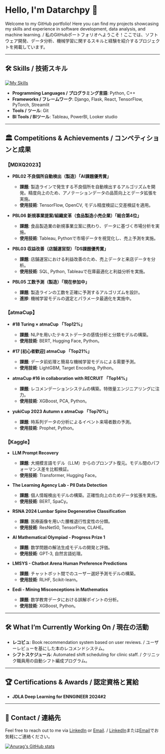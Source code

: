 # Hello, I'm Datarchpy 👋

Welcome to my GitHub portfolio! Here you can find my projects showcasing my skills and experience in software development, data analysis, and machine learning. / 私のGitHubポートフォリオへようこそ！ここでは、ソフトウェア開発、データ分析、機械学習に関するスキルと経験を紹介するプロジェクトを掲載しています。

---

## 🛠️ Skills / 技術スキル
[![My Skills](https://skillicons.dev/icons?i=py&theme=dark)](https://skillicons.dev)
- **Programming Languages / プログラミング言語**: Python, C++
- **Frameworks / フレームワーク**: Django, Flask, React, TensorFlow, PyTorch, Streamlit
- **Tools / ツール**: Git
- **BI Tools / BIツール**: Tableau, PowerBI, Looker studio

---

## 🏛️ Competitions & Achievements / コンペティションと成果


### 【MDXQ2023】
- **PBL02 不良個所自動検出（製造）「AI課題優秀賞」**
  - **課題**: 製造ラインで発生する不良個所を自動検出するアルゴリズムを開発。精度向上のため、アノテーションデータの品質向上とデータ拡張を実施。
  - **使用技術**: TensorFlow, OpenCV, モデル精度検証に交差検証を適用。

- **PBL06 新規事業提案/組織変革（食品製造小売企業）「総合第4位」**
  - **課題**: 食品製造業の新規事業立案に携わり、データに基づく市場分析を実施。
  - **使用技術**: Tableau, Pythonで市場データを視覚化し、売上予測を実施。

- **PBL03 収益改善（店舗運営型）「DS課題優秀賞」**
  - **課題**: 店舗運営における利益改善のため、売上データと来店データを分析。
  - **使用技術**: SQL, Python, Tableauで在庫最適化と利益分析を実施。

- **PBL05 工数予測（製造）「現在参加中」**
  - **課題**: 製造ラインの工数を正確に予測するアルゴリズムを設計。
  - **進捗**: 機械学習モデルの選定とパラメータ最適化を実施中。

### 【atmaCup】
- **#18 Turing × atmaCup 「Top12%」**
  - **課題**: NLPを用いたテキストデータの感情分析と分類モデルの構築。
  - **使用技術**: BERT, Hugging Face, Python。

- **#17 [初心者歓迎] atmaCup 「Top21%」**
  - **課題**: データ前処理と簡易な機械学習モデルによる需要予測。
  - **使用技術**: LightGBM, Target Encoding, Python。

- **atmaCup #16 in collaboration with RECRUIT 「Top14%」**
  - **課題**: レコメンデーションシステムの構築。特徴量エンジニアリングに注力。
  - **使用技術**: XGBoost, PCA, Python。

- **yukiCup 2023 Autumn x atmaCup 「Top70%」**
  - **課題**: 時系列データの分析によるイベント来場者数の予測。
  - **使用技術**: Prophet, Python。

### 【Kaggle】
- **LLM Prompt Recovery**
  - **課題**: 大規模言語モデル（LLM）からのプロンプト復元。モデル間のパフォーマンス差を比較検証。
  - **使用技術**: Transformer, Hugging Face。

- **The Learning Agency Lab - PII Data Detection**
  - **課題**: 個人情報検出モデルの構築。正確性向上のためデータ拡張を実施。
  - **使用技術**: BERT, SpaCy。

- **RSNA 2024 Lumbar Spine Degenerative Classification**
  - **課題**: 医療画像を用いた腰椎退行性変性の分類。
  - **使用技術**: ResNet50, TensorFlow, CLAHE。

- **AI Mathematical Olympiad - Progress Prize 1**
  - **課題**: 数学問題の解法生成モデルの開発と評価。
  - **使用技術**: GPT-3, 自然言語処理。

- **LMSYS - Chatbot Arena Human Preference Predictions**
  - **課題**: チャットボット間でのユーザー選好予測モデルの構築。
  - **使用技術**: RLHF, Scikit-learn。

- **Eedi - Mining Misconceptions in Mathematics**
  - **課題**: 数学教育データにおける誤解ポイントの分析。
  - **使用技術**: XGBoost, Python。

---

## 🛠️ What I’m Currently Working On / 現在の活動
- **レコビュ**: Book recommendation system based on user reviews. / ユーザーレビューを基にした本のレコメンドシステム。
- **シフトスケジュール**: Automated shift scheduling for clinic staff. / クリニック職員用の自動シフト編成プログラム。

---

## 🏆 Certifications & Awards / 認定資格と賞給
- **JDLA Deep Learning for ENNGINEER 2024#2** 
---

## 📣 Contact / 連絡先
Feel free to reach out to me via [LinkedIn](https://www.linkedin.com/in/your-profile) or [Email](mailto:your-email@example.com). / [LinkedIn](https://www.linkedin.com/in/your-profile)または[Email](mailto:your-email@example.com)でお気軽にご連絡ください。

[![Anurag's GitHub stats](https://github-readme-stats.vercel.app/api?username=datarchpy&show_icons=true&theme=onedark)](https://github.com/anuraghazra/github-readme-stats)




